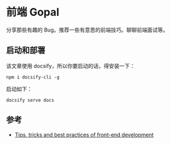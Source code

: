 # 前端 Gopal
分享那些有趣的 Bug。推荐一些有意思的前端技巧。聊聊前端面试等。

## 启动和部署
该文章使用 docsify，所以你要启动的话，得安装一下：
```
npm i docsify-cli -g
```
启动如下：
```
docsify serve docs
```

## 参考
- [Tips, tricks and best practices of front-end development](https://getfrontend.tips/)
